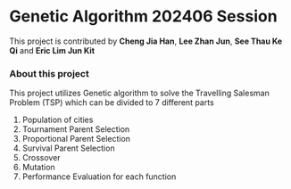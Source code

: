 Genetic Algorithm 202406 Session 
==============================================================================================
This project is contributed by __Cheng Jia Han__, __Lee Zhan Jun__, __See Thau Ke Qi__ and __Eric Lim Jun Kit__

### About this project 
This project utilizes Genetic algorithm to solve the Travelling Salesman Problem (TSP) which can be divided to 7 different parts 
1.  Population of cities
2.  Tournament Parent Selection 
3.  Proportional Parent Selection 
4.  Survival Parent Selection 
5.  Crossover
6.  Mutation
7.  Performance Evaluation for each function 
